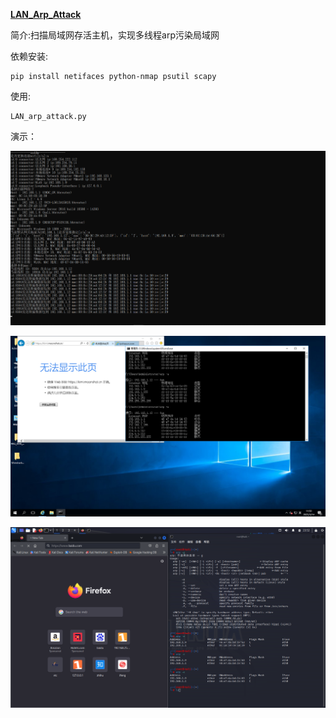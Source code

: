 **[LAN_Arp_Attack](https://github.com/Zeddm-afk/LAN_Arp_Attack)** 

简介:扫描局域网存活主机，实现多线程arp污染局域网



依赖安装:

```
pip install netifaces python-nmap psutil scapy
```



使用:

```
LAN_arp_attack.py
```



演示：

![arp_a](./png/arp_a.png)



![ws_1](./png/ws_1.png)



![a_k](./png/a_k.png)
